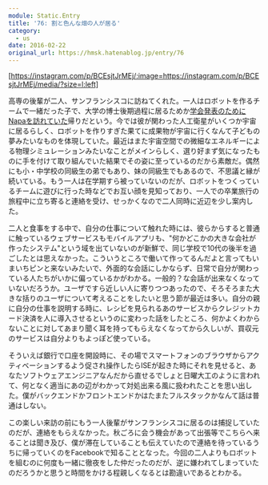 ```yaml
---
module: Static.Entry
title: '76: 割と色んな畑の人が居る'
category:
  - us
date: 2016-02-22
original_url: https://hmsk.hatenablog.jp/entry/76
---
```


[https://instagram.com/p/BCEsjtJrMEj/:image=https://instagram.com/p/BCEsjtJrMEj/media/?size=l:left]

高専の後輩が二人、サンフランシスコに訪ねてくれた。一人はロボットを作るチームで一緒だった子で、大学の博士後期過程に居るためか[学会発表のためにNapaを訪れていた](http://www.space-flight.org/docs/2016_winter/2016_winter.html)帰りだという。今では彼が関わった人工衛星がいくつか宇宙に居るらしく、ロボットを作りすぎた果てに成果物が宇宙に行くなんて子どもの夢みたいなものを体現していた。最近はまた宇宙空間での微細なエネルギーによる物理シミュレーションみたいなことがメインらしく、選り好まず気になったものに手を付けて取り組んでいた結果でその姿に至っているのだから素敵だ。偶然にも小・中学校の同級生の弟でもあり、妹の同級生でもあるので、不思議と縁が続いている。もう一人は在学期すら被っていないのだが、ロボットをつくっているチームに遊びに行った時などでお互い顔を見知っており、一人での卒業旅行の旅程中に立ち寄ると連絡を受け、せっかくなので二人同時に近辺を少し案内した。

二人と食事をする中で、自分の仕事について触れた時には、彼らからすると普通に触っているウェブサービスもモバイルアプリも、"何かどこかの大きな会社が作ったシステム"という域を出ていないのが新鮮で、同じ学校で10代の後半を過ごしたとは思えなかった。こういうところで働いて作ってるんだよと言ってもいまいちピンと来ないみたいで、外面的な会話にしかならず、日常で自分が関わっている人たちがいかに偏っているかがわかる。一般的？な会話が出来なくなっていないだろうか。ユーザですら近しい人に寄りつつあったので、そろそろまた大きな括りのユーザについて考えることをしたいと思う節が最近は多い。自分の親に自分の仕事を説明する時に、レシピを見られるあのサービスからクレジットカード決済を人に導入させるというのに変わった話をしたところ、何かよくわからないことに対してあまり聞く耳を持ってもらえなくなってから久しいが、買収元のサービスは自分よりもよっぽど使っている。

そういえば銀行で口座を開設時に、その場でスマートフォンのブラウザからアクティベーションするよう促され操作したらISEが起きた時にそれを見せると、あなたソフトウェアエンジニアなんだから直せるでしょと日曜大工のように言われて、何となく適当にあの辺がわかって対処出来る風に扱われたことを思い出した。僕がバックエンドかフロントエンドかはたまたフルスタックかなんて話は普通はしない。

この楽しい来訪の前にもう一人後輩がサンフランシスコに居るのは捕捉していたのだが、連絡をもらえなかった。秋ごろに会う機会があって出張等でこちらへ来ることは聞き及び、僕が滞在していることも伝えていたので連絡を待っているうちに帰っていくのをFacebookで知ることとなった。今回の二人よりもロボットを組むのに何度も一緒に徹夜をした仲だったのだが、逆に嫌われてしまっていたのだろうかと思うと時間をかける程親しくなるとは勘違いであるとわかる。
